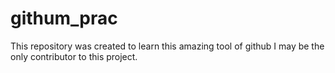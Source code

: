 # githum_prac
This repository was created to learn this amazing tool of github
I may be the only contributor to this project.
